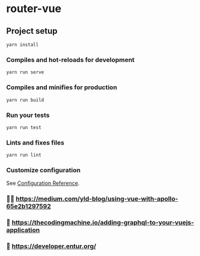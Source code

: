 # router-vue

## Project setup
```
yarn install
```

### Compiles and hot-reloads for development
```
yarn run serve
```

### Compiles and minifies for production
```
yarn run build
```

### Run your tests
```
yarn run test
```

### Lints and fixes files
```
yarn run lint
```

### Customize configuration
See [Configuration Reference](https://cli.vuejs.org/config/).


### 👩‍💻 https://medium.com/yld-blog/using-vue-with-apollo-65e2b1297592

### 🙏 https://thecodingmachine.io/adding-graphql-to-your-vuejs-application

### 🍇 https://developer.entur.org/

